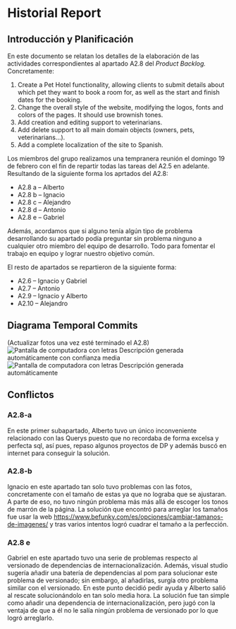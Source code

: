 # Historial Report

## Introducción y Planificación

En este documento se relatan los detalles de la elaboración de las actividades correspondientes al apartado A2.8 del *Product Backlog.* Concretamente: 

1. Create a Pet Hotel functionality, allowing clients to submit details about which pet they want to book a room for, as well as the start and finish dates for the booking.
2. Change the overall style of the website, modifying the logos, fonts and colors of the pages. It should use brownish tones.
3. Add creation and editing support to veterinarians.
4. Add delete support to all main domain objects (owners, pets, veterinarians…).
5. Add a complete localization of the site to Spanish.


Los miembros del grupo realizamos una tempranera reunión el domingo 19 de febrero con el fin de repartir todas las tareas del A2.5 en adelante. Resultando de la siguiente forma los aprtados del A2.8:
- A2.8 a – Alberto
- A2.8 b – Ignacio
- A2.8 c – Alejandro
- A2.8 d – Antonio
- A2.8 e – Gabriel 

Además, acordamos que si alguno tenía algún tipo de problema desarrollando su apartado podía preguntar sin problema ninguno a cualquier otro miembro del equipo de desarrollo. Todo para fomentar el trabajo en equipo y lograr nuestro objetivo común.

El resto de apartados se repartieron de la siguiente forma:
- A2.6 – Ignacio y Gabriel
- A2.7 – Antonio
- A2.9 – Ignacio y Alberto
- A2.10 – Alejandro

## Diagrama Temporal Commits
(Actualizar fotos una vez esté terminado el A2.8)
![Pantalla de computadora con letras Descripción generada automáticamente con confianza media](/docs/tech%20reports/images/commits-150223.png)
![Pantalla de computadora con letras Descripción generada automáticamente](/docs/tech%20reports/images/commits-100223.png)


## Conflictos

### A2.8-a

En este primer subapartado, Alberto tuvo un único inconveniente relacionado con las Querys puesto que no recordaba de forma excelsa y perfecta sql, así pues, repaso algunos proyectos de DP y además buscó en internet para conseguir la solución.

### A2.8-b

Ignacio en este apartado tan solo tuvo problemas con las fotos, concretamente con el tamaño de estas ya que no lograba que se ajustaran. A parte de eso, no tuvo ningún problema más más allá de escoger los tonos de marrón de la página. La solución que encontró para arreglar los tamaños fue usar la web https://www.befunky.com/es/opciones/cambiar-tamanos-de-imagenes/ y tras varios intentos logró cuadrar el tamaño a la perfección.

### A2.8 e

Gabriel en este apartado tuvo una serie de problemas respecto al versionado de dependencias de internacionalización. Además, visual studio sugería añadir una batería de dependencias al pom para solucionar este problema de versionado; sin embargo, al añadirlas, surgía otro problema similar con el versionado. En este punto decidió pedir ayuda y Alberto salió al rescate solucionándolo en tan solo media hora. La solución fue tan simple como añadir una dependencia de internacionalización, pero jugó con la ventaja de que a él no le salía ningún problema de versionado por lo que logró arreglarlo.

